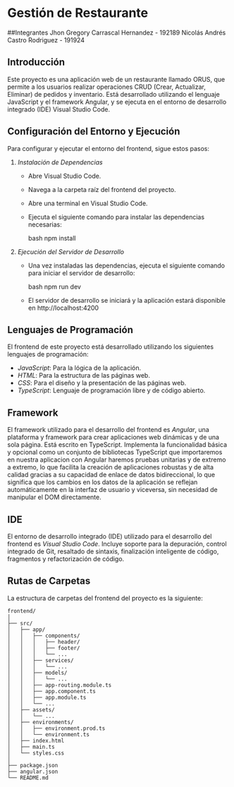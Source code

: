 # Gestión de Restaurante

##Integrantes
Jhon Gregory Carrascal Hernandez - 192189
Nicolás Andrés Castro Rodriguez - 191924

## Introducción
Este proyecto es una aplicación web de un restaurante llamado ORUS, que permite a los usuarios realizar operaciones CRUD (Crear, Actualizar, Eliminar) de pedidos y inventario. Está desarrollado utilizando el lenguaje JavaScript y el framework Angular, y se ejecuta en el entorno de desarrollo integrado (IDE) Visual Studio Code. 

## Configuración del Entorno y Ejecución
Para configurar y ejecutar el entorno del frontend, sigue estos pasos:

1. *Instalación de Dependencias*
   - Abre Visual Studio Code.
   - Navega a la carpeta raíz del frontend del proyecto.
   - Abre una terminal en Visual Studio Code.
   - Ejecuta el siguiente comando para instalar las dependencias necesarias:

     bash
     npm install
     

2. *Ejecución del Servidor de Desarrollo*
   - Una vez instaladas las dependencias, ejecuta el siguiente comando para iniciar el servidor de desarrollo:

     bash
     npm run dev
     

   - El servidor de desarrollo se iniciará y la aplicación estará disponible en http://localhost:4200

## Lenguajes de Programación
El frontend de este proyecto está desarrollado utilizando los siguientes lenguajes de programación:

- *JavaScript*: Para la lógica de la aplicación.
- *HTML*: Para la estructura de las páginas web.
- *CSS*: Para el diseño y la presentación de las páginas web.
- *TypeScript*: Lenguaje de programación libre y de código abierto.

## Framework
El framework utilizado para el desarrollo del frontend es *Angular*, una plataforma y framework para crear aplicaciones web dinámicas y de una sola página. Está escrito en TypeScript. Implementa la funcionalidad básica y opcional como un conjunto de bibliotecas TypeScript que importaremos en nuestra aplicacion con Angular haremos pruebas unitarias y de extremo a extremo, lo que facilita la creación de aplicaciones robustas y de alta calidad gracias a su capacidad de enlace de datos bidireccional, lo que significa que los cambios en los datos de la aplicación se reflejan automáticamente en la interfaz de usuario y viceversa, sin necesidad de manipular el DOM directamente.

## IDE
El entorno de desarrollo integrado (IDE) utilizado para el desarrollo del frontend es *Visual Studio Code*. Incluye soporte para la depuración, control integrado de Git, resaltado de sintaxis, finalización inteligente de código, fragmentos y refactorización de código.

## Rutas de Carpetas
La estructura de carpetas del frontend del proyecto es la siguiente:

```proyectos_AOS
frontend/
│
├── src/
│   ├── app/
│   │   ├── components/
│   │   │   ├── header/
│   │   │   ├── footer/
│   │   │   └── ...
│   │   ├── services/
│   │   │   └── ...
│   │   ├── models/
│   │   │   └── ...
│   │   ├── app-routing.module.ts
│   │   ├── app.component.ts
│   │   ├── app.module.ts
│   │   └── ...
│   ├── assets/
│   │   └── ...
│   ├── environments/
│   │   ├── environment.prod.ts
│   │   └── environment.ts
│   ├── index.html
│   ├── main.ts
│   └── styles.css
│
├── package.json
├── angular.json
└── README.md
